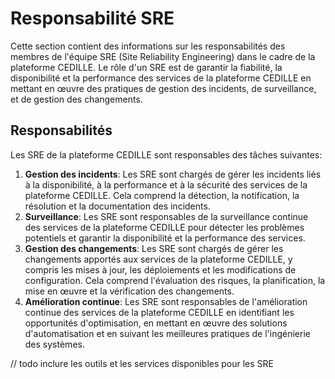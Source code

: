 # Responsabilité SRE

Cette section contient des informations sur les responsabilités des membres de
l'équipe SRE (Site Reliability Engineering) dans le cadre de la plateforme
CEDILLE. Le rôle d'un SRE est de garantir la fiabilité, la disponibilité et la
performance des services de la plateforme CEDILLE en mettant en œuvre des
pratiques de gestion des incidents, de surveillance, et de gestion des
changements.

## Responsabilités

Les SRE de la plateforme CEDILLE sont responsables des tâches suivantes:

1. **Gestion des incidents**: Les SRE sont chargés de gérer les incidents liés à
   la disponibilité, à la performance et à la sécurité des services de la
   plateforme CEDILLE. Cela comprend la détection, la notification, la
   résolution et la documentation des incidents.
2. **Surveillance**: Les SRE sont responsables de la surveillance continue des
   services de la plateforme CEDILLE pour détecter les problèmes potentiels et
   garantir la disponibilité et la performance des services.
3. **Gestion des changements**: Les SRE sont chargés de gérer les changements
    apportés aux services de la plateforme CEDILLE, y compris les mises à jour,
    les déploiements et les modifications de configuration. Cela comprend
    l'évaluation des risques, la planification, la mise en œuvre et la
    vérification des changements.
4. **Amélioration continue**: Les SRE sont responsables de l'amélioration
    continue des services de la plateforme CEDILLE en identifiant les
    opportunités d'optimisation, en mettant en œuvre des solutions
    d'automatisation et en suivant les meilleures pratiques de l'ingénierie des
    systèmes.

// todo inclure les outils et les services disponibles pour les SRE
